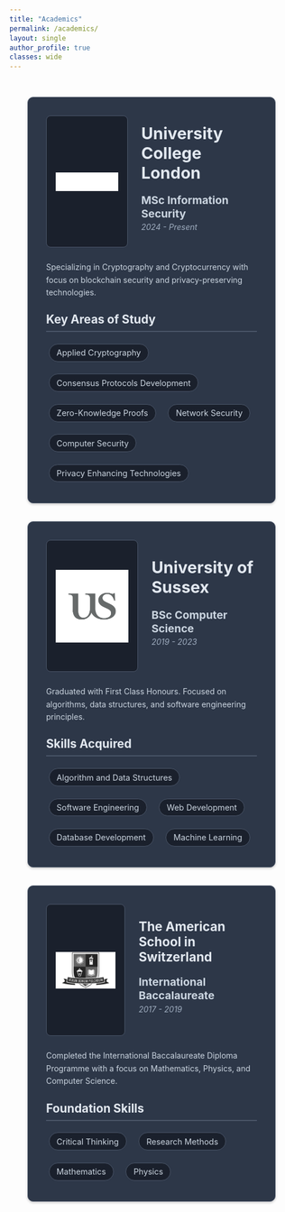 ```yaml
---
title: "Academics"
permalink: /academics/
layout: single
author_profile: true
classes: wide
---
```

<style>
  .academics {
    max-width: 1200px;
    margin: 0 auto;
    padding: 2rem;
  }
  
  .academic-institution {
    background: #2d3748;
    padding: 2rem;
    border-radius: 10px;
    box-shadow: 0 2px 4px rgba(0,0,0,0.2);
    border: 1px solid #4a5568;
    margin-bottom: 2rem;
  }
  
  .academic-institution__header {
    display: flex;
    align-items: center;
    margin-bottom: 1.5rem;
  }
  
  .academic-institution__logo {
    width: 200px;
    height: 200px;
    margin-right: 1.5rem;
    display: flex;
    align-items: center;
    justify-content: center;
    overflow: hidden;
    background: #1a202c;
    padding: 1rem;
    border-radius: 8px;
    border: 1px solid #4a5568;
  }
  
  .academic-institution__logo img {
    width: 100%;
    height: 100%;
    max-width: 100%;
    max-height: 100%;
    object-fit: contain;
    display: block;
  }
  
  .academic-institution__title {
    margin: 0 0 0.5rem 0;
    color: #e2e8f0;
    font-size: 1.8rem;
  }
  
  .academic-institution__degree {
    color: #cbd5e0;
    margin-bottom: 0.2rem;
    font-size: 1.2rem;
  }
  
  .academic-institution__date {
    color: #a0aec0;
    margin-top: 0;
    font-style: italic;
  }
  
  .academic-institution__description {
    margin-bottom: 1.5rem;
    color: #cbd5e0;
    line-height: 1.6;
  }
  
  .skill-tag {
    display: inline-block;
    background-color: #1a202c;
    color: #cbd5e0;
    padding: 0.4rem 0.8rem;
    margin: 0.3rem;
    border-radius: 20px;
    font-size: 0.9rem;
    border: 1px solid #4a5568;
    transition: transform 0.2s;
  }
  
  .skill-tag:hover {
    transform: translateX(5px);
    background: #2d3748;
  }
  
  .skills-title {
    margin: 0 0 1rem 0;
    font-size: 1.3rem;
    color: #e2e8f0;
    border-bottom: 2px solid #4a5568;
    padding-bottom: 0.5rem;
  }
  
  .skills-grid {
    display: flex;
    flex-wrap: wrap;
    gap: 0.75rem;
  }
  
  .section-divider {
    margin: 3rem 0;
    border: none;
    border-top: 2px solid #4a5568;
  }

  @media (max-width: 768px) {
    .academics {
      padding: 1rem;
    }
    
    .academic-institution__header {
      flex-direction: column;
      text-align: center;
    }
    
    .academic-institution__logo {
      margin: 0 0 1rem 0;
    }
  }
</style>

<div class="academics">
  <div class="academic-institution">
    <div class="academic-institution__header">
      <div class="academic-institution__logo">
        <img src="/assets/images/ucllogo.png" alt="UCL Logo">
      </div>
      <div class="academic-institution__title-container">
        <h2 class="academic-institution__title">University College London</h2>
        <p class="academic-institution__degree"><strong>MSc Information Security</strong></p>
        <p class="academic-institution__date">2024 - Present</p>
      </div>
    </div>
    <div class="academic-institution__content">
      <div class="academic-institution__description">
        <p>Specializing in Cryptography and Cryptocurrency with focus on blockchain security and privacy-preserving technologies.</p>
      </div>
      <div class="academic-institution__skills">
        <h3 class="skills-title">Key Areas of Study</h3>
        <div class="skills-grid">
          <div class="skill-tag">Applied Cryptography</div>
          <div class="skill-tag">Consensus Protocols Development</div>
          <div class="skill-tag">Zero-Knowledge Proofs</div>
          <div class="skill-tag">Network Security</div>
          <div class="skill-tag">Computer Security</div>
          <div class="skill-tag">Privacy Enhancing Technologies</div>
        </div>
      </div>
    </div>
  </div>


  <div class="academic-institution">
    <div class="academic-institution__header">
      <div class="academic-institution__logo">
        <img src="/assets/images/sussexlogo.png" alt="University of Sussex Logo">
      </div>
      <div class="academic-institution__title-container">
        <h2 class="academic-institution__title">University of Sussex</h2>
        <p class="academic-institution__degree"><strong>BSc Computer Science</strong></p>
        <p class="academic-institution__date">2019 - 2023</p>
      </div>
    </div>
    <div class="academic-institution__content">
      <div class="academic-institution__description">
        <p>Graduated with First Class Honours. Focused on algorithms, data structures, and software engineering principles.</p>
      </div>
      <div class="academic-institution__skills">
        <h3 class="skills-title">Skills Acquired</h3>
        <div class="skills-grid">
          <div class="skill-tag">Algorithm and Data Structures</div>
          <div class="skill-tag">Software Engineering</div>
          <div class="skill-tag">Web Development</div>
          <div class="skill-tag">Database Development</div>
          <div class="skill-tag">Machine Learning</div>
        </div>
      </div>
    </div>
  </div>

  <div class="academic-institution">
    <div class="academic-institution__header">
      <div class="academic-institution__logo">
        <img src="/assets/images/tasislogo.png" alt="TASIS Logo">
      </div>
      <div class="academic-institution__title-container">
        <h2 class="academic-institution__title" style="font-size: 1.4rem;">The American School in Switzerland</h2>
        <p class="academic-institution__degree"><strong>International Baccalaureate</strong></p>
        <p class="academic-institution__date">2017 - 2019</p>
      </div>
    </div>
    <div class="academic-institution__content">
      <div class="academic-institution__description">
        <p>Completed the International Baccalaureate Diploma Programme with a focus on Mathematics, Physics, and Computer Science.</p>
      </div>
      <div class="academic-institution__skills">
        <h3 class="skills-title">Foundation Skills</h3>
        <div class="skills-grid">
          <div class="skill-tag">Critical Thinking</div>
          <div class="skill-tag">Research Methods</div>
          <div class="skill-tag">Mathematics</div>
          <div class="skill-tag">Physics</div>
        </div>
      </div>
    </div>
  </div>
</div>
